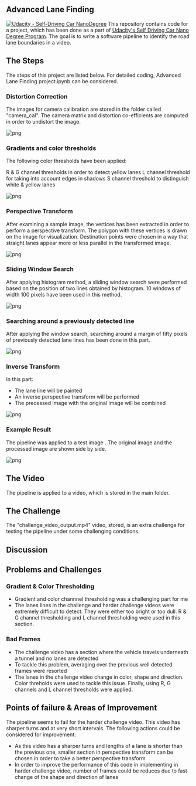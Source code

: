 ## Advanced Lane Finding
[![Udacity - Self-Driving Car NanoDegree](https://s3.amazonaws.com/udacity-sdc/github/shield-carnd.svg)](http://www.udacity.com/drive)
This repository contains code for a project, which has been done as a part of [Udacity's Self Driving Car Nano Degree Program](https://www.udacity.com/drive). The goal is to write a software pipeline to identify the road lane boundaries in a video.

The Steps
---

The steps of this project are listed below. For detailed coding, Advanced Lane Finding project.ipynb can be considered.

### Distortion Correction

The images for camera calibration are stored in the folder called "camera_cal". The camera matrix and distortion co-efficients are computed in order to undistort the image.

![png](writeup/output_6_0.png)


### Gradients and color thresholds

The following color thresholds have been applied:

R & G channel thresholds in order to detect yellow lanes
L channel threshold for taking into account edges in shadows
S channel threshold to distinguish white & yellow lanes

![png](writeup/output_10_0.png)


### Perspective Transform

After examining a sample image, the vertices has been extracted in order to perform a perspective transform. The polygon with these vertices is drawn on the image for visualization. Destination points were chosen in a way that straight lanes appear more or less parallel in the transformed image.

![png](writeup/output_12_0.png)

### Sliding Window Search

After applying histogram method, a sliding window search were performed based on the position of two lines obtained by histogram. 10 windows of width 100 pixels have been used in this method.

![png](writeup/output_16_1.png)

### Searching around a previously detected line

After applying the window search, searching around a margin of fifty pixels of previously detected lane lines has been done in this part.

![png](writeup/output_18_1.png)

### Inverse Transform

In this part:
* The lane line will be painted
* An inverse perspective transform will be performed
* The precessed image with the original image will be combined

![png](writeup/output_22_1.png)

### Example Result

The pipeline was applied to a test image . The original image and the processed image are shown side by side.

![png](writeup/output_26_0.png)

The Video
---
The pipeline is applied to a video, which is stored in the main folder.

The Challenge
---
The "challenge_video_output.mp4" video, stored, is an extra challenge for testing the pipeline under some challenging conditions. 


Discussion
---

## Problems and Challenges

### Gradient & Color Thresholding

* Gradient and color channnel thresholding was a challenging part for me
* The lanes lines in the challenge and harder challenge videos were extremely difficult to detect. They were either too bright or too dull. R & G channel thresholding and L channel thresholding were used in this section.

### Bad Frames

* The challenge video has a section where the vehicle travels underneath a tunnel and no lanes are detected
* To tackle this problem, averaging over the previous well detected frames were resorted
* The lanes in the challenge video change in color, shape and direction. Color threholds were used to tackle this issue. Finally, using R, G channels and L channel thresholds were applied.

## Points of failure & Areas of Improvement

The pipeline seems to fail for the harder challenge video. This video has sharper turns and at very short intervals. The following actions could be considered for improvement:

* As this video has a sharper turns and lengths of a lane is shorter than the previous one, smaller section in perspective transform can be chosen in order to take a better perspective transform
* In order to improve the performance of this code in implementing in harder challenge video, number of frames could be reduces due to fast change of the shape and direction of lanes